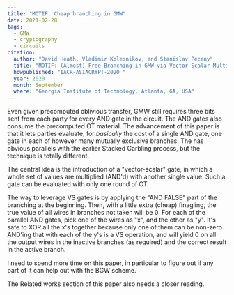 ```yaml
---
title: "MOTIF: Cheap branching in GMW"
date: 2021-02-28
tags:
  - GMW
  - cryptography
  - circuits
citation:
  author: "David Heath, Vladimir Kolesnikov, and Stanislav Peceny"
  title: "MOTIF: (Almost) Free Branching in GMW via Vector-Scalar Multiplication"
  howpublished: "IACR-ASIACRYPT-2020 "
  year: 2020
  month: September
  where: "Georgia Institute of Technology, Atlanta, GA, USA"
---
```


Even given precomputed oblivious transfer, GMW still requires three bits sent from each party for every AND gate in the circuit.
The AND gates also consume the precomputed OT material.
The advancement of this paper is that it lets parties evaluate, for _basically_ the cost of a single AND gate, one gate in each of however many mutually exclusive branches. 
The has obvious parallels with the earlier Stacked Garbling process, but the technique is totally different. 

The central idea is the introduction of a "vector-scalar" gate, in which a whole set of values are multiplied (AND'd) with another single value.
Such a gate can be evaluated with only one round of OT.

The way to leverage VS gates is by applying the "AND FALSE" part of the branching at the beginning. 
Then, with a little extra (cheap) finagling, the true value of all wires in branches not taken will be 0. 
For each of the parallel AND gates, pick one of the wires as "x", and the other as "y".
It's safe to XOR all the x's together because only one of them can be non-zero.
AND'ing that with each of the y's is a VS operation, 
and will yield 0 on all the output wires in the inactive branches (as required) and the correct result in the active branch. 

I need to spend more time on this paper, in particular to figure out if any part of it can help out with the BGW scheme. 

The Related works section of this paper also needs a closer reading.




